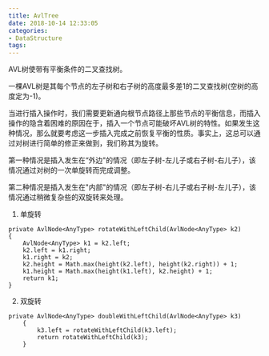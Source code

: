 ```yaml
---
title: AvlTree
date: 2018-10-14 12:33:05
categories:
- DataStructure
tags:
---
```


AVL树使带有平衡条件的二叉查找树。

一棵AVL树是其每个节点的左子树和右子树的高度最多差1的二叉查找树(空树的高度定为-1)。

当进行插入操作时，我们需要更新通向根节点路径上那些节点的平衡信息，而插入操作的隐含着困难的原因在于，插入一个节点可能破坏AVL树的特性。如果发生这种情况，那么就要考虑这一步插入完成之前恢复平衡的性质。事实上，这总可以通过对树进行简单的修正来做到，我们称其为旋转。

第一种情况是插入发生在“外边"的情况（即左子树-左儿子或右子树-右儿子），该情况通过对树的一次单旋转而完成调整。

第二种情况是插入发生在"内部"的情况（即左子树-右儿子或右子树-左儿子），该情况通过稍微复杂些的双旋转来处理。

1. 单旋转  
```
private AvlNode<AnyType> rotateWithLeftChild(AvlNode<AnyType> k2)
{
    AvlNode<AnyType> k1 = k2.left;
    k2.left = k1.right;
    k1.right = k2;
    k2.height = Math.max(height(k2.left), height(k2.right)) + 1;
    k1.height = Math.max(height(k1.left), k2.height) + 1;
    return k1;
}
```

2. 双旋转  
```
private AvlNode<AnyType> doubleWithLeftChild(AvlNode<AnyType> k3)
	{
		k3.left = rotateWithLeftChild(k3.left);
		return rotateWithLeftChild(k3);
	}

```